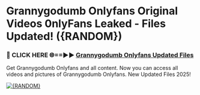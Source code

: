 # Grannygodumb Onlyfans Original Videos 0nlyFans Leaked - Files Updated! ({RANDOM})

<h3>🔴 CLICK HERE 🌐==►► <a href="https://betterlinks.top/A2PfLJ" rel="nofollow">Grannygodumb Onlyfans Updated Files</a></h3>

Get Grannygodumb Onlyfans and all content. Now you can access all videos and pictures of Grannygodumb Onlyfans. New Updated Files 2025!

[![{RANDOM}](https://i.imgur.com/ppqm5kG.gif)](https://betterlinks.top/A2PfLJ)